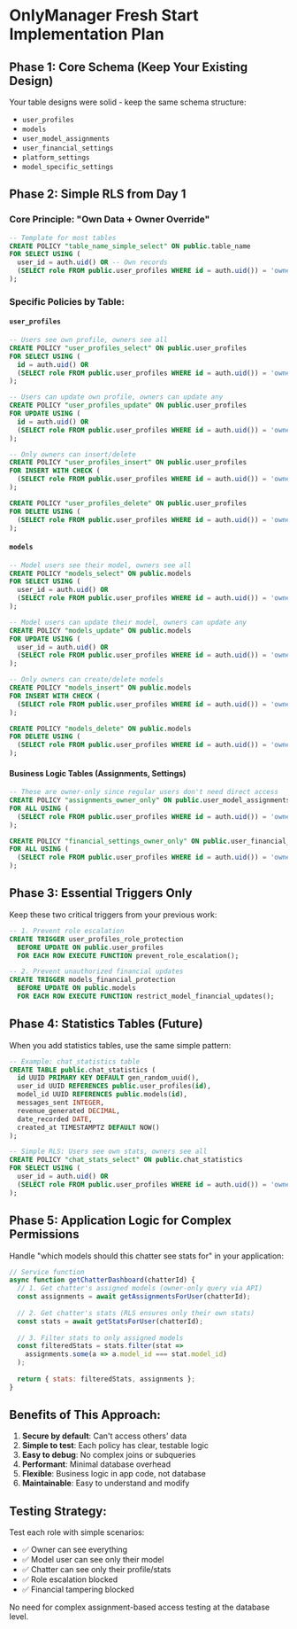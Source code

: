 # OnlyManager Fresh Start Implementation Plan

## Phase 1: Core Schema (Keep Your Existing Design)
Your table designs were solid - keep the same schema structure:

- `user_profiles`
- `models` 
- `user_model_assignments`
- `user_financial_settings`
- `platform_settings`
- `model_specific_settings`

## Phase 2: Simple RLS from Day 1

### Core Principle: "Own Data + Owner Override"

```sql
-- Template for most tables
CREATE POLICY "table_name_simple_select" ON public.table_name
FOR SELECT USING (
  user_id = auth.uid() OR -- Own records
  (SELECT role FROM public.user_profiles WHERE id = auth.uid()) = 'owner' -- Owner sees all
);
```

### Specific Policies by Table:

#### `user_profiles`
```sql
-- Users see own profile, owners see all
CREATE POLICY "user_profiles_select" ON public.user_profiles
FOR SELECT USING (
  id = auth.uid() OR 
  (SELECT role FROM public.user_profiles WHERE id = auth.uid()) = 'owner'
);

-- Users can update own profile, owners can update any
CREATE POLICY "user_profiles_update" ON public.user_profiles  
FOR UPDATE USING (
  id = auth.uid() OR
  (SELECT role FROM public.user_profiles WHERE id = auth.uid()) = 'owner'
);

-- Only owners can insert/delete
CREATE POLICY "user_profiles_insert" ON public.user_profiles
FOR INSERT WITH CHECK (
  (SELECT role FROM public.user_profiles WHERE id = auth.uid()) = 'owner'
);

CREATE POLICY "user_profiles_delete" ON public.user_profiles
FOR DELETE USING (
  (SELECT role FROM public.user_profiles WHERE id = auth.uid()) = 'owner'
);
```

#### `models`
```sql
-- Model users see their model, owners see all
CREATE POLICY "models_select" ON public.models
FOR SELECT USING (
  user_id = auth.uid() OR
  (SELECT role FROM public.user_profiles WHERE id = auth.uid()) = 'owner'
);

-- Model users can update their model, owners can update any
CREATE POLICY "models_update" ON public.models
FOR UPDATE USING (
  user_id = auth.uid() OR
  (SELECT role FROM public.user_profiles WHERE id = auth.uid()) = 'owner'
);

-- Only owners can create/delete models
CREATE POLICY "models_insert" ON public.models
FOR INSERT WITH CHECK (
  (SELECT role FROM public.user_profiles WHERE id = auth.uid()) = 'owner'
);

CREATE POLICY "models_delete" ON public.models
FOR DELETE USING (
  (SELECT role FROM public.user_profiles WHERE id = auth.uid()) = 'owner'
);
```

#### Business Logic Tables (Assignments, Settings)
```sql
-- These are owner-only since regular users don't need direct access
CREATE POLICY "assignments_owner_only" ON public.user_model_assignments
FOR ALL USING (
  (SELECT role FROM public.user_profiles WHERE id = auth.uid()) = 'owner'
);

CREATE POLICY "financial_settings_owner_only" ON public.user_financial_settings  
FOR ALL USING (
  (SELECT role FROM public.user_profiles WHERE id = auth.uid()) = 'owner'
);
```

## Phase 3: Essential Triggers Only

Keep these two critical triggers from your previous work:

```sql
-- 1. Prevent role escalation
CREATE TRIGGER user_profiles_role_protection
  BEFORE UPDATE ON public.user_profiles
  FOR EACH ROW EXECUTE FUNCTION prevent_role_escalation();

-- 2. Prevent unauthorized financial updates  
CREATE TRIGGER models_financial_protection
  BEFORE UPDATE ON public.models
  FOR EACH ROW EXECUTE FUNCTION restrict_model_financial_updates();
```

## Phase 4: Statistics Tables (Future)

When you add statistics tables, use the same simple pattern:

```sql
-- Example: chat_statistics table
CREATE TABLE public.chat_statistics (
  id UUID PRIMARY KEY DEFAULT gen_random_uuid(),
  user_id UUID REFERENCES public.user_profiles(id),
  model_id UUID REFERENCES public.models(id),
  messages_sent INTEGER,
  revenue_generated DECIMAL,
  date_recorded DATE,
  created_at TIMESTAMPTZ DEFAULT NOW()
);

-- Simple RLS: Users see own stats, owners see all
CREATE POLICY "chat_stats_select" ON public.chat_statistics
FOR SELECT USING (
  user_id = auth.uid() OR
  (SELECT role FROM public.user_profiles WHERE id = auth.uid()) = 'owner'
);
```

## Phase 5: Application Logic for Complex Permissions

Handle "which models should this chatter see stats for" in your application:

```javascript
// Service function
async function getChatterDashboard(chatterId) {
  // 1. Get chatter's assigned models (owner-only query via API)
  const assignments = await getAssignmentsForUser(chatterId);
  
  // 2. Get chatter's stats (RLS ensures only their own stats)
  const stats = await getStatsForUser(chatterId);
  
  // 3. Filter stats to only assigned models
  const filteredStats = stats.filter(stat => 
    assignments.some(a => a.model_id === stat.model_id)
  );
  
  return { stats: filteredStats, assignments };
}
```

## Benefits of This Approach:

1. **Secure by default**: Can't access others' data
2. **Simple to test**: Each policy has clear, testable logic
3. **Easy to debug**: No complex joins or subqueries
4. **Performant**: Minimal database overhead
5. **Flexible**: Business logic in app code, not database
6. **Maintainable**: Easy to understand and modify

## Testing Strategy:

Test each role with simple scenarios:
- ✅ Owner can see everything
- ✅ Model user can see only their model
- ✅ Chatter can see only their profile/stats
- ✅ Role escalation blocked
- ✅ Financial tampering blocked

No need for complex assignment-based access testing at the database level.